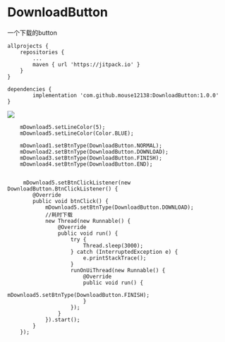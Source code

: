 # DownloadButton
一个下载的button

	allprojects {
		repositories {
			...
			maven { url 'https://jitpack.io' }
		}
	}

	dependencies {
	        implementation 'com.github.mouse12138:DownloadButton:1.0.0'
	}



![](https://i.imgur.com/s6sPwqR.gif)





        mDownload5.setLineColor(5);
        mDownload5.setLineColor(Color.BLUE);
        
        mDownload1.setBtnType(DownloadButton.NORMAL);
        mDownload2.setBtnType(DownloadButton.DOWNLOAD);
        mDownload3.setBtnType(DownloadButton.FINISH);
        mDownload4.setBtnType(DownloadButton.END);
        
        
         mDownload5.setBtnClickListener(new DownloadButton.BtnClickListener() {
            @Override
            public void btnClick() {
                mDownload5.setBtnType(DownloadButton.DOWNLOAD);
                //耗时下载
                new Thread(new Runnable() {
                    @Override
                    public void run() {
                        try {
                            Thread.sleep(3000);
                        } catch (InterruptedException e) {
                            e.printStackTrace();
                        }
                        runOnUiThread(new Runnable() {
                            @Override
                            public void run() {
                                mDownload5.setBtnType(DownloadButton.FINISH);
                            }
                        });
                    }
                }).start();
            }
        });
